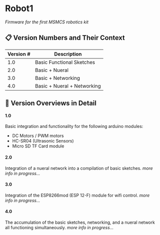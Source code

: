 # Robot1 
*Firmware for the first MSMCS robotics kit*

## 📋 Version Numbers and Their Context

| Version # |   Description |
|-----------|---------------|
| 1.0       |   Basic Functional Sketches |
| 2.0       |   Basic + Nueral |
| 3.0       |   Basic + Networking  |
| 4.0       |   Basic + Nueral + Networking  |
   
   
## 📖 Version Overviews in Detail


#### 1.0
Basic integration and functionality for the following arduino modules:

 - DC Motors / PWM motors
 - HC-SR04 (Ultrasonic Sensors)
 - Micro SD TF Card module


#### 2.0
Integration of a nueral network into a compilation of basic sketches. 
*more info in progress...*


#### 3.0
Integration of the ESP8266mod (ESP 12-F) module for wifi control.
*more info in progress...*

#### 4.0
The accumulation of the basic sketches, networking, and a nueral network all 
functioning simultaneously.
*more info in progress...*
